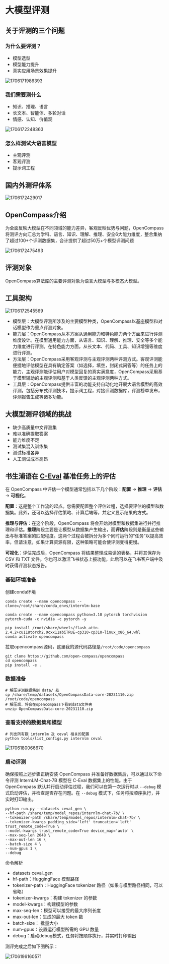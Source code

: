 # 大模型评测

## 关于评测的三个问题

### 为什么要评测？

* 模型选型
* 模型能力提升
* 真实应用场景效果提升

![1706171986393](assets/1706171986393.png)

### 我们需要测什么

* 知识、推理、语言
* 长文本、智能体、多轮对话
* 情感、认知、价值观

![1706172248363](assets/1706172248363.png)

### 怎么样测试大语言模型

* 主观评测
* 客观评测
* 提示词工程



## 国内外测评体系

![1706172429017](assets/1706172429017.png)

## OpenCompass介绍

为全面反映大模型在不同领域的能力差异，客观反映优势与问题，OpenCompass将测评方向汇总为学科、语言、知识、理解、推理、安全6大能力维度，整合集纳了超过100+个评测数据集，合计提供了超过50万+个模型评测问题

![1706172475493](assets/1706172475493.png)

## 评测对象

OpenCompass算法库的主要评测对象为语言大模型与多模态大模型。

## 工具架构

![1706172545569](assets/1706172545569.png)

- 模型层：大模型评测所涉及的主要模型种类，OpenCompass以基座模型和对话模型作为重点评测对象。
- 能力层：OpenCompass从本方案从通用能力和特色能力两个方面来进行评测维度设计。在模型通用能力方面，从语言、知识、理解、推理、安全等多个能力维度进行评测。在特色能力方面，从长文本、代码、工具、知识增强等维度进行评测。
- 方法层：OpenCompass采用客观评测与主观评测两种评测方式。客观评测能便捷地评估模型在具有确定答案（如选择，填空，封闭式问答等）的任务上的能力，主观评测能评估用户对模型回复的真实满意度，OpenCompass采用基于模型辅助的主观评测和基于人类反馈的主观评测两种方式。
- 工具层：OpenCompass提供丰富的功能支持自动化地开展大语言模型的高效评测。包括分布式评测技术，提示词工程，对接评测数据库，评测榜单发布，评测报告生成等诸多功能。

## 大模型测评领域的挑战

* 缺少高质量中文评测集
* 难以准确提取答案
* 能力维度不足
* 测试集混入训练集
* 测试标准各异
* 人工测试成本高昂

## 书生浦语在 [C-Eval](https://cevalbenchmark.com/index.html#home) 基准任务上的评估

在 OpenCompass 中评估一个模型通常包括以下几个阶段：**配置** -> **推理** -> **评估** -> **可视化**。

**配置**：这是整个工作流的起点。您需要配置整个评估过程，选择要评估的模型和数据集。此外，还可以选择评估策略、计算后端等，并定义显示结果的方式。

**推理与评估**：在这个阶段，OpenCompass 将会开始对模型和数据集进行并行推理和评估。**推理**阶段主要是让模型从数据集产生输出，而**评估**阶段则是衡量这些输出与标准答案的匹配程度。这两个过程会被拆分为多个同时运行的“任务”以提高效率，但请注意，如果计算资源有限，这种策略可能会使评测变得更慢。

**可视化**：评估完成后，OpenCompass 将结果整理成易读的表格，并将其保存为 CSV 和 TXT 文件。你也可以激活飞书状态上报功能，此后可以在飞书客户端中及时获得评测状态报告。

### 基础环境准备

创建conda环境

```
conda create --name opencompass --clone=/root/share/conda_envs/internlm-base

conda create --name opencompass python=3.10 pytorch torchvision pytorch-cuda -c nvidia -c pytorch -y

pip install /root/share/wheels/flash_attn-2.4.2+cu118torch2.0cxx11abiTRUE-cp310-cp310-linux_x86_64.whl
conda activate opencompass
```

拉取opencompass源码，这里我的源代码路径是`/root/code/opencompass`

```
git clone https://github.com/open-compass/opencompass
cd opencompass
pip install -e .
```

### 数据准备

```
# 解压评测数据集到 data/ 处
cp /share/temp/datasets/OpenCompassData-core-20231110.zip /root/code/opencompass
# 解压后，将会在opencompass下看到data文件夹
unzip OpenCompassData-core-20231110.zip
```

### 查看支持的数据集和模型

```
# 列出所有跟 internlm 及 ceval 相关的配置
python tools/list_configs.py internlm ceval
```

![1706180066670](assets/1706180066670.png)

### 启动评测

确保按照上述步骤正确安装 OpenCompass 并准备好数据集后，可以通过以下命令评测 InternLM-Chat-7B 模型在 C-Eval 数据集上的性能。由于 OpenCompass 默认并行启动评估过程，我们可以在第一次运行时以 `--debug` 模式启动评估，并检查是否存在问题。在 `--debug` 模式下，任务将按顺序执行，并实时打印输出。

```
python run.py --datasets ceval_gen \
--hf-path /share/temp/model_repos/internlm-chat-7b/ \
--tokenizer-path /share/temp/model_repos/internlm-chat-7b/ \
--tokenizer-kwargs padding_side='left' truncation='left' trust_remote_code=True \
--model-kwargs trust_remote_code=True device_map='auto' \
--max-seq-len 2048 \
--max-out-len 16 \
--batch-size 4 \
--num-gpus 1 \
--debug
```

命令解析

* datasets ceval_gen 
* hf-path：HuggingFace 模型路径
* tokenizer-path：HuggingFace tokenizer 路径（如果与模型路径相同，可以省略）
* tokenizer-kwargs：构建 tokenizer 的参数
* model-kwargs：构建模型的参数
* max-seq-len：模型可以接受的最大序列长度
* max-out-len：生成的最大 token 数
* batch-size： 批量大小
* num-gpus：设置运行模型所需的 GPU 数量
* debug：启动debug模式，任务将按顺序执行，并实时打印输出

测评完成之后如下图所示：

![1706196160571](assets/1706196160571.png)
